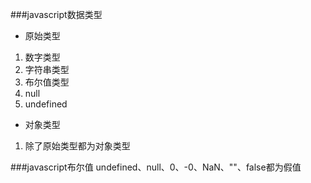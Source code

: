 ###javascript数据类型
- 原始类型
 1. 数字类型
 2. 字符串类型
 3. 布尔值类型
 4. null
 5. undefined
- 对象类型
 1. 除了原始类型都为对象类型

###javascript布尔值
undefined、null、0、-0、NaN、""、false都为假值 